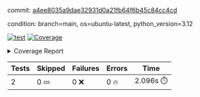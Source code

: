 commit: [a4ee8035a9dae32931d0a21fb64f6b45c84cc4cd](https://github.com/rcmdnk/boto3-session/tree/a4ee8035a9dae32931d0a21fb64f6b45c84cc4cd)

condition: branch=main, os=ubuntu-latest, python_version=3.12

[![test](https://github.com/rcmdnk/boto3-session/actions/workflows/test.yml/badge.svg)](https://github.com/rcmdnk/boto3-session/actions/runs/18486550717)
<a href="https://github.com/rcmdnk/boto3-session/blob/a4ee8035a9dae32931d0a21fb64f6b45c84cc4cd/README.md"><img alt="Coverage" src="https://img.shields.io/badge/Coverage-49%25-orange.svg" /></a><details><summary>Coverage Report </summary><table><tr><th>File</th><th>Stmts</th><th>Miss</th><th>Cover</th><th>Missing</th></tr><tbody><tr><td colspan="5"><b>src/boto3_session</b></td></tr><tr><td>&nbsp; &nbsp;<a href="https://github.com/rcmdnk/boto3-session/blob/a4ee8035a9dae32931d0a21fb64f6b45c84cc4cd/src/boto3_session/__init__.py">\_\_init\_\_.py</a></td><td>8</td><td>2</td><td>75%</td><td><a href="https://github.com/rcmdnk/boto3-session/blob/a4ee8035a9dae32931d0a21fb64f6b45c84cc4cd/src/boto3_session/__init__.py#L11-L12">11&ndash;12</a></td></tr><tr><td>&nbsp; &nbsp;<a href="https://github.com/rcmdnk/boto3-session/blob/a4ee8035a9dae32931d0a21fb64f6b45c84cc4cd/src/boto3_session/session.py">session.py</a></td><td>55</td><td>31</td><td>44%</td><td><a href="https://github.com/rcmdnk/boto3-session/blob/a4ee8035a9dae32931d0a21fb64f6b45c84cc4cd/src/boto3_session/session.py#L60">60</a>, <a href="https://github.com/rcmdnk/boto3-session/blob/a4ee8035a9dae32931d0a21fb64f6b45c84cc4cd/src/boto3_session/session.py#L68-L70">68&ndash;70</a>, <a href="https://github.com/rcmdnk/boto3-session/blob/a4ee8035a9dae32931d0a21fb64f6b45c84cc4cd/src/boto3_session/session.py#L73-L97">73&ndash;97</a>, <a href="https://github.com/rcmdnk/boto3-session/blob/a4ee8035a9dae32931d0a21fb64f6b45c84cc4cd/src/boto3_session/session.py#L100-L122">100&ndash;122</a>, <a href="https://github.com/rcmdnk/boto3-session/blob/a4ee8035a9dae32931d0a21fb64f6b45c84cc4cd/src/boto3_session/session.py#L125-L129">125&ndash;129</a>, <a href="https://github.com/rcmdnk/boto3-session/blob/a4ee8035a9dae32931d0a21fb64f6b45c84cc4cd/src/boto3_session/session.py#L132-L133">132&ndash;133</a>, <a href="https://github.com/rcmdnk/boto3-session/blob/a4ee8035a9dae32931d0a21fb64f6b45c84cc4cd/src/boto3_session/session.py#L136-L137">136&ndash;137</a></td></tr><tr><td><b>TOTAL</b></td><td><b>65</b></td><td><b>33</b></td><td><b>49%</b></td><td>&nbsp;</td></tr></tbody></table></details>

| Tests | Skipped | Failures | Errors | Time |
| ----- | ------- | -------- | -------- | ------------------ |
| 2 | 0 :zzz: | 0 :x: | 0 :fire: | 2.096s :stopwatch: |

